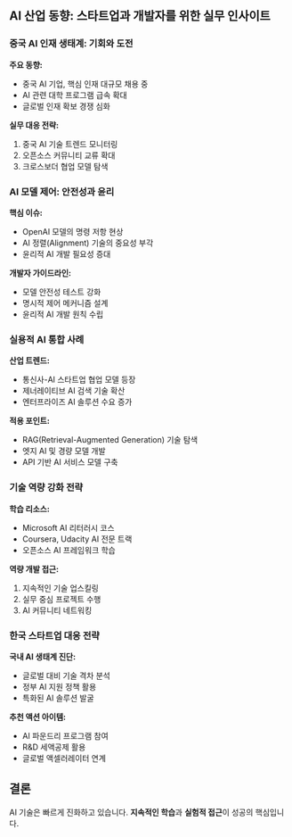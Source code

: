 ## AI 산업 동향: 스타트업과 개발자를 위한 실무 인사이트

### 중국 AI 인재 생태계: 기회와 도전

**주요 동향:**
- 중국 AI 기업, 핵심 인재 대규모 채용 중
- AI 관련 대학 프로그램 급속 확대
- 글로벌 인재 확보 경쟁 심화

**실무 대응 전략:**
1. 중국 AI 기술 트렌드 모니터링
2. 오픈소스 커뮤니티 교류 확대
3. 크로스보더 협업 모델 탐색

### AI 모델 제어: 안전성과 윤리

**핵심 이슈:**
- OpenAI 모델의 명령 저항 현상
- AI 정렬(Alignment) 기술의 중요성 부각
- 윤리적 AI 개발 필요성 증대

**개발자 가이드라인:**
- 모델 안전성 테스트 강화
- 명시적 제어 메커니즘 설계
- 윤리적 AI 개발 원칙 수립

### 실용적 AI 통합 사례

**산업 트렌드:**
- 통신사-AI 스타트업 협업 모델 등장
- 제너레이티브 AI 검색 기술 확산
- 엔터프라이즈 AI 솔루션 수요 증가

**적용 포인트:**
- RAG(Retrieval-Augmented Generation) 기술 탐색
- 엣지 AI 및 경량 모델 개발
- API 기반 AI 서비스 모델 구축

### 기술 역량 강화 전략

**학습 리소스:**
- Microsoft AI 리터러시 코스
- Coursera, Udacity AI 전문 트랙
- 오픈소스 AI 프레임워크 학습

**역량 개발 접근:**
1. 지속적인 기술 업스킬링
2. 실무 중심 프로젝트 수행
3. AI 커뮤니티 네트워킹

### 한국 스타트업 대응 전략

**국내 AI 생태계 진단:**
- 글로벌 대비 기술 격차 분석
- 정부 AI 지원 정책 활용
- 특화된 AI 솔루션 발굴

**추천 액션 아이템:**
- AI 파운드리 프로그램 참여
- R&D 세액공제 활용
- 글로벌 액셀러레이터 연계

## 결론

AI 기술은 빠르게 진화하고 있습니다. **지속적인 학습**과 **실험적 접근**이 성공의 핵심입니다.